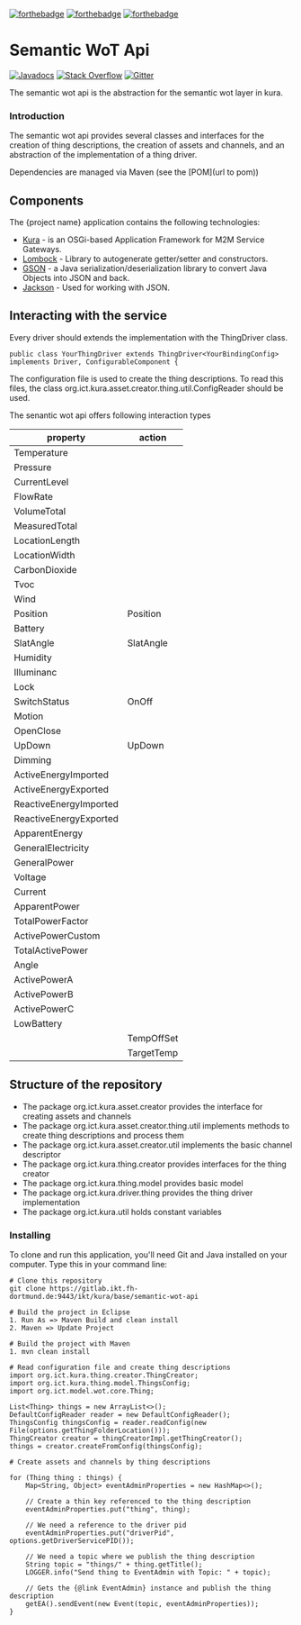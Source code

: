 [![forthebadge](https://forthebadge.com/images/badges/built-with-love.svg)](https://forthebadge.com)
[![forthebadge](https://forthebadge.com/images/badges/built-by-developers.svg)](https://forthebadge.com)
[![forthebadge](https://forthebadge.com/images/badges/made-with-java.svg)](https://forthebadge.com)
# Semantic WoT Api


[![Javadocs](http://www.javadoc.io/badge/org.apache.camel/apache-camel.svg?color=brightgreen)](http://www.javadoc.io/doc/org.ict.kura.api.semantic-api)
[![Stack Overflow](https://img.shields.io/:stack%20overflow-Kura--thing--directory-brightgreen.svg)](http://stackoverflow.com/questions/tagged/semantic-api)
[![Gitter](https://img.shields.io/gitter/room/apache/apache-camel.js.svg)](https://gitter.im/apache/apache-camel)

The semantic wot api is the abstraction for the semantic wot layer in kura.

### Introduction
The semantic wot api provides several classes and interfaces for the creation of thing descriptions, the creation of assets and channels, and an abstraction of the implementation of a thing driver.

Dependencies are managed via Maven (see the [POM](url to pom))

## Components
The {project name} application contains the following technologies:
* [Kura](https://github.com/eclipse/kura) - is an OSGi-based Application Framework for M2M Service Gateways.
* [Lombock](https://github.com/projectlombok/lombok) - Library to autogenerate getter/setter and constructors.
* [GSON](https://github.com/google/gson) -  a Java serialization/deserialization library to convert Java Objects into JSON and back.
* [Jackson](https://github.com/FasterXML/jackson) - Used for working with JSON.

## Interacting with the service
Every driver should extends the implementation with the ThingDriver class.

```
public class YourThingDriver extends ThingDriver<YourBindingConfig> implements Driver, ConfigurableComponent {
```

The configuration file is used to create the thing descriptions. To read this files, the class org.ict.kura.asset.creator.thing.util.ConfigReader should be used.

The senantic wot api offers following interaction types

 | property  | action |  
 | --------  | ----------- |
 | Temperature |  |
 | Pressure |  |
 | CurrentLevel |  |
 | FlowRate |  |
 | VolumeTotal |  |
 | MeasuredTotal |  |
 | LocationLength |  |
 | LocationWidth |  |
 | CarbonDioxide |  |
 | Tvoc |  |
 | Wind |  |
 | Position | Position |
 | Battery |  |
 | SlatAngle | SlatAngle |
 | Humidity |  |
 | Illuminanc |  |
 | Lock |  |
 | SwitchStatus | OnOff |
 | Motion |  |
 | OpenClose |  |
 | UpDown | UpDown |
 | Dimming |  |
 | ActiveEnergyImported |  |
 | ActiveEnergyExported |  |
 | ReactiveEnergyImported |  |
 | ReactiveEnergyExported |  |
 | ApparentEnergy |  |
 | GeneralElectricity |  |
 | GeneralPower |  |
 | Voltage |  |
 | Current |  |
 | ApparentPower |  |
 | TotalPowerFactor |  |
 | ActivePowerCustom |  |
 | TotalActivePower |  |
 | Angle |  |
 | ActivePowerA |  |
 | ActivePowerB |  |
 | ActivePowerC |  |
 | LowBattery |  |
 |  | TempOffSet |
 |  | TargetTemp |
 
 
## Structure of the repository
* The package org.ict.kura.asset.creator provides the interface for creating assets and channels
* The package org.ict.kura.asset.creator.thing.util implements methods to create thing descriptions and process them
* The package org.ict.kura.asset.creator.util implements the basic channel descriptor
* The package org.ict.kura.thing.creator provides interfaces for the thing creator
* The package org.ict.kura.thing.model provides basic model
* The package org.ict.kura.driver.thing provides the thing driver implementation
* The package org.ict.kura.util holds constant variables


### Installing
To clone and run this application, you'll need Git and Java installed on your computer. Type this in your command line:
```
# Clone this repository
git clone https://gitlab.ikt.fh-dortmund.de:9443/ikt/kura/base/semantic-wot-api

# Build the project in Eclipse
1. Run As => Maven Build and clean install
2. Maven => Update Project

# Build the project with Maven
1. mvn clean install

# Read configuration file and create thing descriptions
import org.ict.kura.thing.creator.ThingCreator;
import org.ict.kura.thing.model.ThingsConfig;
import org.ict.model.wot.core.Thing;

List<Thing> things = new ArrayList<>();
DefaultConfigReader reader = new DefaultConfigReader();
ThingsConfig thingsConfig = reader.readConfig(new File(options.getThingFolderLocation()));
ThingCreator creator = thingCreatorImpl.getThingCreator();
things = creator.createFromConfig(thingsConfig);

# Create assets and channels by thing descriptions

for (Thing thing : things) {
	Map<String, Object> eventAdminProperties = new HashMap<>();

	// Create a thin key referenced to the thing description
	eventAdminProperties.put("thing", thing);

	// We need a reference to the driver pid
	eventAdminProperties.put("driverPid", options.getDriverServicePID());

	// We need a topic where we publish the thing description
	String topic = "things/" + thing.getTitle();
	LOGGER.info("Send thing to EventAdmin with Topic: " + topic);

	// Gets the {@link EventAdmin} instance and publish the thing description
	getEA().sendEvent(new Event(topic, eventAdminProperties));
}

```
